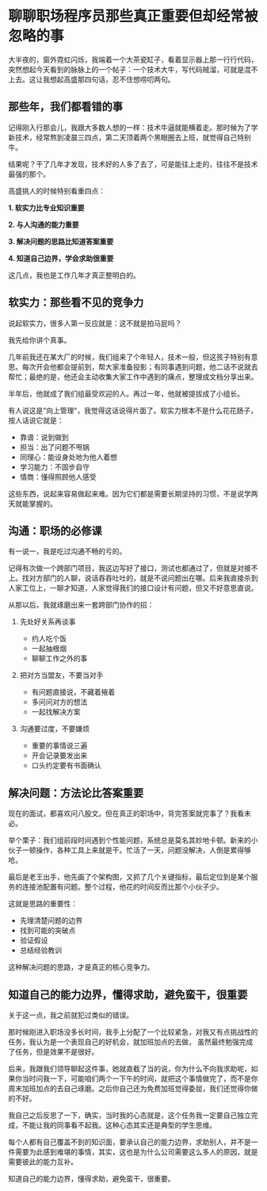 # 聊聊职场程序员那些真正重要但却经常被忽略的事

大半夜的，窗外霓虹闪烁，我端着一个大茶瓷缸子，看着显示器上那一行行代码，突然想起今天看到的脉脉上的一个帖子：一个技术大牛，写代码贼溜，可就是混不上去。这让我想起高盛那四句话，忍不住想唠叨两句。

## 那些年，我们都看错的事

记得刚入行那会儿，我跟大多数人想的一样：技术牛逼就能横着走。那时候为了学新技术，经常熬到凌晨三四点，第二天顶着两个黑眼圈去上班，就觉得自己特别牛。

结果呢？干了几年才发现，技术好的人多了去了，可是能往上走的，往往不是技术最强的那个。

高盛挑人的时候特别看重四点：

**1. 软实力比专业知识重要**

**2. 与人沟通的能力重要**

**3. 解决问题的思路比知道答案重要**

**4. 知道自己边界，学会求助很重要**

这几点，我也是工作几年才真正整明白的。

## 软实力：那些看不见的竞争力

说起软实力，很多人第一反应就是：这不就是拍马屁吗？

我先给你讲个真事。

几年前我还在某大厂的时候，我们组来了个年轻人，技术一般，但这孩子特别有意思。每次开会他都会提前到，帮大家准备投影；有同事遇到问题，他二话不说就去帮忙；最绝的是，他还会主动收集大家工作中遇到的痛点，整理成文档分享出来。

半年后，他就成了我们组最受欢迎的人。再过一年，他就被提拔成了小组长。

有人说这是"向上管理"，我觉得这话说得片面了。软实力根本不是什么花花肠子，按人话说它就是：
- 靠谱：说到做到
- 担当：出了问题不甩锅
- 同理心：能设身处地为他人着想
- 学习能力：不固步自守
- 情商：懂得照顾他人感受

这些东西，说起来容易做起来难。因为它们都是需要长期坚持的习惯，不是说学两天就能掌握的。

## 沟通：职场的必修课

有一说一，我是吃过沟通不畅的亏的。

记得有次做一个跨部门项目，我这边写好了接口，测试也都通过了，但就是对接不上。找对方部门的人聊，说话吞吞吐吐的，就是不说问题出在哪。后来我直接杀到人家工位上，一聊才知道，人家觉得我们的接口设计有问题，但又不好意思直说。

从那以后，我就琢磨出来一套跨部门协作的招：

1. 先处好关系再谈事
   - 约人吃个饭
   - 一起抽根烟
   - 聊聊工作之外的事

2. 把对方当盟友，不要当对手
   - 有问题直接说，不藏着掖着
   - 多问问对方的想法
   - 一起找解决方案

3. 沟通要过度，不要嫌烦
   - 重要的事情说三遍
   - 开会记录要发出来
   - 口头约定要有书面确认

## 解决问题：方法论比答案重要

现在的面试，都喜欢问八股文。但在真正的职场中，背完答案就完事了？我看未必。

举个栗子：我们组前段时间遇到个性能问题，系统总是莫名其妙地卡顿。新来的小伙子一顿操作，各种工具上来就是干。忙活了一天，问题没解决，人倒是累得够呛。

最后是老王出手，他先画了个架构图，又抓了几个关键指标，最后定位到是某个服务的连接池配置有问题。整个过程，他花的时间反而比那个小伙子少。

这就是思路的重要性：
- 先理清楚问题的边界
- 找到可能的突破点
- 验证假设
- 总结经验教训

这种解决问题的思路，才是真正的核心竞争力。

## 知道自己的能力边界，懂得求助，避免蛮干，很重要

关于这一点，我之前就犯过类似的错误。

那时候刚进入职场没多长时间，我手上分配了一个比较紧急，对我又有点挑战性的任务，我认为是一个表现自己的好机会，就加班加点的去做，
虽然最终勉强完成了任务，但是效果不是很好。

后来，我跟我们领导聊起这件事，她就直截了当的说，你为什么不向我求助呢，如果你当时问我一下，可能咱们两个一下午的时间，就把这个事情做完了，而不是你周末加班加点的去自己琢磨。之后你自己还为免费加班觉得委屈，我们还觉得你做的不好。

我自己之后反思了一下，确实，当时我的心态就是，这个任务我一定要自己独立完成，不能让我的同事看不起我。这种心态其实还是典型的学生思维。

每个人都有自己覆盖不到的知识面，要承认自己的能力边界，求助别人，并不是一件需要为此感到难堪的事情，其实，这也是为什么公司需要这么多人的原因，就是需要彼此的能力互补。

知道自己的能力边界，懂得求助，避免蛮干，很重要。

